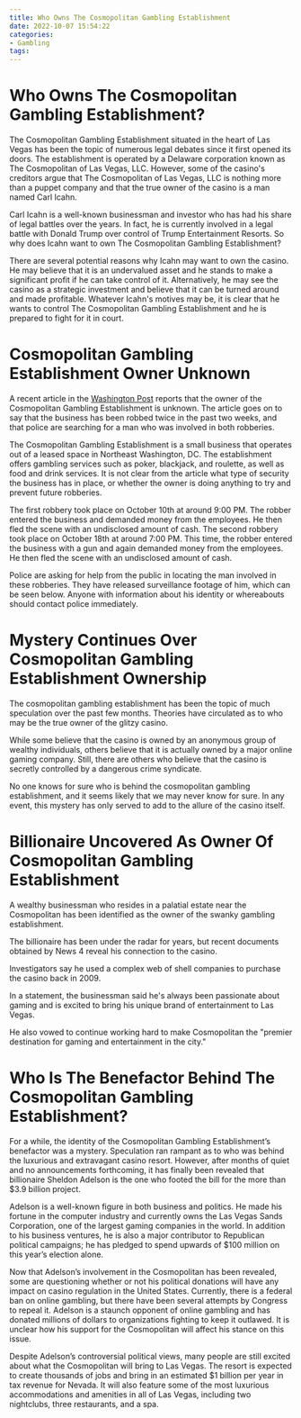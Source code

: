 ```yaml
---
title: Who Owns The Cosmopolitan Gambling Establishment
date: 2022-10-07 15:54:22
categories:
- Gambling
tags:
---
```



#  Who Owns The Cosmopolitan Gambling Establishment?

The Cosmopolitan Gambling Establishment situated in the heart of Las Vegas has been the topic of numerous legal debates since it first opened its doors. The establishment is operated by a Delaware corporation known as The Cosmopolitan of Las Vegas, LLC. However, some of the casino's creditors argue that The Cosmopolitan of Las Vegas, LLC is nothing more than a puppet company and that the true owner of the casino is a man named Carl Icahn.

Carl Icahn is a well-known businessman and investor who has had his share of legal battles over the years. In fact, he is currently involved in a legal battle with Donald Trump over control of Trump Entertainment Resorts. So why does Icahn want to own The Cosmopolitan Gambling Establishment?

There are several potential reasons why Icahn may want to own the casino. He may believe that it is an undervalued asset and he stands to make a significant profit if he can take control of it. Alternatively, he may see the casino as a strategic investment and believe that it can be turned around and made profitable. Whatever Icahn's motives may be, it is clear that he wants to control The Cosmopolitan Gambling Establishment and he is prepared to fight for it in court.

#  Cosmopolitan Gambling Establishment Owner Unknown

A recent article in the <a href="https://www.washingtonpost.com/local/crime/dc-police-searching-for-man-who-robbed-cosmopolitan-gambling-establishment/2017/10/20/2f2ad614-bbe0-11e7-94fa-bb822a46da5b_story.html?utm_term=.727281cf7b9d">Washington Post</a> reports that the owner of the Cosmopolitan Gambling Establishment is unknown. The article goes on to say that the business has been robbed twice in the past two weeks, and that police are searching for a man who was involved in both robberies.

The Cosmopolitan Gambling Establishment is a small business that operates out of a leased space in Northeast Washington, DC. The establishment offers gambling services such as poker, blackjack, and roulette, as well as food and drink services. It is not clear from the article what type of security the business has in place, or whether the owner is doing anything to try and prevent future robberies.

The first robbery took place on October 10th at around 9:00 PM. The robber entered the business and demanded money from the employees. He then fled the scene with an undisclosed amount of cash. The second robbery took place on October 18th at around 7:00 PM. This time, the robber entered the business with a gun and again demanded money from the employees. He then fled the scene with an undisclosed amount of cash.

Police are asking for help from the public in locating the man involved in these robberies. They have released surveillance footage of him, which can be seen below. Anyone with information about his identity or whereabouts should contact police immediately.

#  Mystery Continues Over Cosmopolitan Gambling Establishment Ownership

The cosmopolitan gambling establishment has been the topic of much speculation over the past few months. Theories have circulated as to who may be the true owner of the glitzy casino.

While some believe that the casino is owned by an anonymous group of wealthy individuals, others believe that it is actually owned by a major online gaming company. Still, there are others who believe that the casino is secretly controlled by a dangerous crime syndicate.

No one knows for sure who is behind the cosmopolitan gambling establishment, and it seems likely that we may never know for sure. In any event, this mystery has only served to add to the allure of the casino itself.

#  Billionaire Uncovered As Owner Of Cosmopolitan Gambling Establishment

A wealthy businessman who resides in a palatial estate near the Cosmopolitan has been identified as the owner of the swanky gambling establishment.

The billionaire has been under the radar for years, but recent documents obtained by News 4 reveal his connection to the casino.

Investigators say he used a complex web of shell companies to purchase the casino back in 2009.

In a statement, the businessman said he's always been passionate about gaming and is excited to bring his unique brand of entertainment to Las Vegas.

He also vowed to continue working hard to make Cosmopolitan the "premier destination for gaming and entertainment in the city."

#  Who Is The Benefactor Behind The Cosmopolitan Gambling Establishment?

For a while, the identity of the Cosmopolitan Gambling Establishment’s benefactor was a mystery. Speculation ran rampant as to who was behind the luxurious and extravagant casino resort. However, after months of quiet and no announcements forthcoming, it has finally been revealed that billionaire Sheldon Adelson is the one who footed the bill for the more than $3.9 billion project.

Adelson is a well-known figure in both business and politics. He made his fortune in the computer industry and currently owns the Las Vegas Sands Corporation, one of the largest gaming companies in the world. In addition to his business ventures, he is also a major contributor to Republican political campaigns; he has pledged to spend upwards of $100 million on this year’s election alone.

Now that Adelson’s involvement in the Cosmopolitan has been revealed, some are questioning whether or not his political donations will have any impact on casino regulation in the United States. Currently, there is a federal ban on online gambling, but there have been several attempts by Congress to repeal it. Adelson is a staunch opponent of online gambling and has donated millions of dollars to organizations fighting to keep it outlawed. It is unclear how his support for the Cosmopolitan will affect his stance on this issue.

Despite Adelson’s controversial political views, many people are still excited about what the Cosmopolitan will bring to Las Vegas. The resort is expected to create thousands of jobs and bring in an estimated $1 billion per year in tax revenue for Nevada. It will also feature some of the most luxurious accommodations and amenities in all of Las Vegas, including two nightclubs, three restaurants, and a spa.